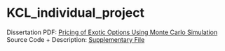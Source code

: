 # KCL_individual_project

Dissertation PDF: [Pricing of Exotic Options Using Monte Carlo Simulation](Yingming_Luo_K2257345_Riaz_Ahmad_FinalReport_2022-23.pdf)  
Source Code + Description: [Supplementary File](Yingming_Luo_K2257345_Riaz_Ahmad_SupplementalFile_2022-23)
